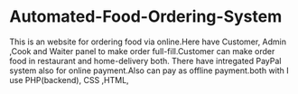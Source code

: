 # Automated-Food-Ordering-System
This is an website for ordering food via online.Here have Customer, Admin ,Cook and Waiter panel to make order full-fill.Customer can make order food in restaurant and home-delivery both. There have intregated PayPal system also for online payment.Also can pay as offline payment.both with   I  use PHP(backend), CSS ,HTML,
